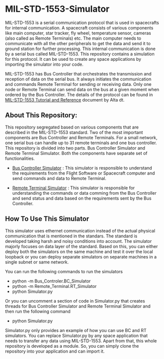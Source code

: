 # MIL-STD-1553-Simulator

MIL-STD-1553 is a serial communication protocol that is used in spacecrafts for internal communication. A spacecraft consists of various components like main computer, star tracker, fly wheel, temperature sensor, cameras (also called as Remote Terminals) etc. The main computer needs to communicate with all the other peripherals to get the data and send it to ground station for further processing. This internal communication is done by a serial bus called MIL-STD-1553. This repository contains a simulation for this protocol. It can be used to create any space applications by importing the simulator into your code.

MIL-STD-1553 has Bus Controller that orchestrates the transmission and reception of data on the serial bus. It always initiates the communication and commands Remote Terminal for sending or receiving data. Only one node or Remote Terminal can send data on the bus at a given moment when ordered by the Bus Controller. The details of the protocol can be found in [MIL-STD-1553 Tutorial and Reference](https://www.altadt.com/download/mil-std-1553-tutorial-and-reference/) document by Alta dt.

## About This Repository:

This repository segregated based on various components that are described in the MIL-STD-1553 standard. Two of the most important components are Bus Controller and Remote Terminals. For a small network, one serial bus can handle up to 31 remote terminals and one bus controller. This repository is divided into two parts. Bus Controller Simulator and Remote Terminal Simulator. Both the components have separate set of functionalities.

* [Bus Controller Simulator](./Bus_Controller/BC_Simulator.py) : This simulator is responsible to understand the requirements from the Flight Software or Spacecraft computer and send commands and data to Remote Terminal.

* [Remote Terminal Simulator](./Remote_Terminal/RT_Simulator.py) : This simulator is responsible for understanding the commands or data comming from the Bus Controller and send status and data based on the requirements sent by the Bus Controller. 

## How To Use This Simulator

This simulator uses ethernet communication instead of the actual physical communication that is mentioned in the standars. The standard is developed taking harsh and noisy conditions into account. The simulator majorly focuses on data layer of the standard. Based on this, you can either deploy both the simulators on the same machine and test it over the local loopback or you can deploy separate simulators on separate machines in a single subnet or same network.

You can run the following commands to run the simulators

* python -m Bus_Controler.BC_Simulator
* python -m Remote_Terminal.RT_Simulator
* python Simulator.py

Or you can uncomment a section of code in Simulator.py that creates threads for Bus Controller Simulator and Remote Terminal Simulator and then run the following command

* python Simulator.py

Simulator.py only provides an example of how you can use BC and RT simulators. You can replace Simulator.py by any space application that needs to transfer any data using MIL-STD-1553. Apart from that, this whole repository is developed as a module. So, you can simply clone the repository into your application and can import it.
